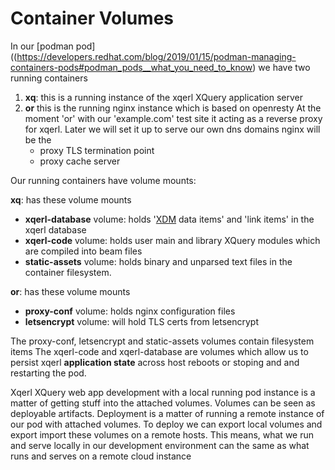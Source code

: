 #  Container Volumes

In our [podman pod]((https://developers.redhat.com/blog/2019/01/15/podman-managing-containers-pods#podman_pods__what_you_need_to_know)
 we have two running containers

1. **xq**: this is a running instance of the xqerl XQuery application server
2. **or** this is the running nginx instance which is based on openresty
   At the moment 'or' with our 'example.com' test site it acting as a reverse proxy for xqerl.
   Later we will set it up to serve our own dns domains nginx will be the
    - proxy TLS termination point
    - proxy cache server

Our running containers have volume mounts:

**xq**: has these volume mounts
 - **xqerl-database** volume: holds '[XDM](https://www.w3.org/TR/xpath-datamodel-31/) data items' and 'link items' in the xqerl database
 - **xqerl-code** volume: holds user main and library XQuery modules which are compiled into beam files
 - **static-assets** volume: holds binary and unparsed text files in the container filesystem. 

 **or**: has these volume mounts
 - **proxy-conf** volume: holds nginx configuration files
 - **letsencrypt** volume: will hold TLS certs from letsencrypt

The proxy-conf, letsencrypt and static-assets volumes contain filesystem items
 The xqerl-code and xqerl-database are volumes which allow us to persist xqerl **application state** 
 across host reboots or stoping and and restarting the pod.

Xqerl XQuery web app development with a local running pod instance is a matter of getting stuff into the attached volumes.
 Volumes can be seen as deployable artifacts. Deployment is a matter of running a remote instance of our pod with attached volumes.
 To deploy we can export local volumes and export import these volumes on a remote hosts.
 This means, what we run and serve locally in our development environment can the same as what runs and serves on a remote cloud instance







 

